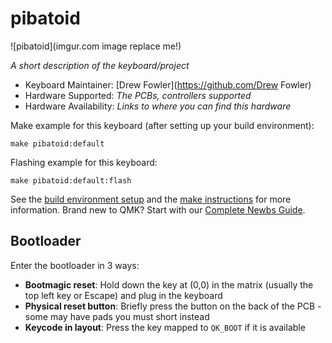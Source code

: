 # pibatoid

![pibatoid](imgur.com image replace me!)

*A short description of the keyboard/project*

* Keyboard Maintainer: [Drew Fowler](https://github.com/Drew Fowler)
* Hardware Supported: *The PCBs, controllers supported*
* Hardware Availability: *Links to where you can find this hardware*

Make example for this keyboard (after setting up your build environment):

    make pibatoid:default

Flashing example for this keyboard:

    make pibatoid:default:flash

See the [build environment setup](https://docs.qmk.fm/#/getting_started_build_tools) and the [make instructions](https://docs.qmk.fm/#/getting_started_make_guide) for more information. Brand new to QMK? Start with our [Complete Newbs Guide](https://docs.qmk.fm/#/newbs).

## Bootloader

Enter the bootloader in 3 ways:

* **Bootmagic reset**: Hold down the key at (0,0) in the matrix (usually the top left key or Escape) and plug in the keyboard
* **Physical reset button**: Briefly press the button on the back of the PCB - some may have pads you must short instead
* **Keycode in layout**: Press the key mapped to `QK_BOOT` if it is available
